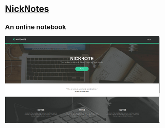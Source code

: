 # [NickNotes](http://nicknotes.herokuapp.com/)

## An online notebook

![alt text](/public/nicknotes.png)

